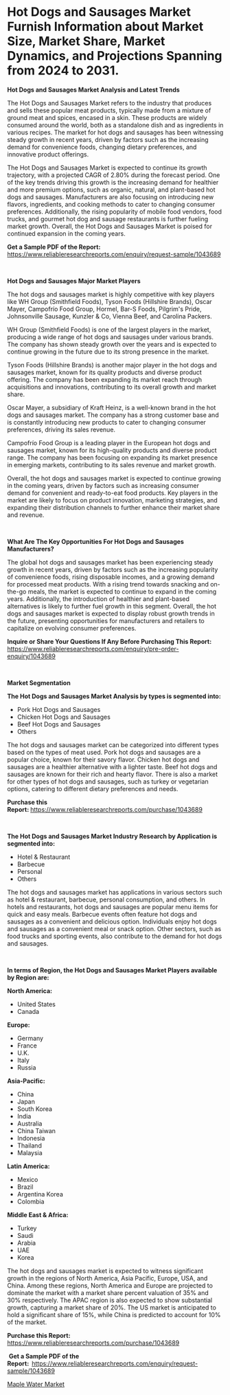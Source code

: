 <p><h1>Hot Dogs and Sausages Market Furnish Information about Market Size, Market Share, Market Dynamics, and Projections Spanning from 2024 to 2031.</h1></p><p><strong>Hot Dogs and Sausages Market Analysis and Latest Trends</strong></p>
<p><p>The Hot Dogs and Sausages Market refers to the industry that produces and sells these popular meat products, typically made from a mixture of ground meat and spices, encased in a skin. These products are widely consumed around the world, both as a standalone dish and as ingredients in various recipes. The market for hot dogs and sausages has been witnessing steady growth in recent years, driven by factors such as the increasing demand for convenience foods, changing dietary preferences, and innovative product offerings.</p><p>The Hot Dogs and Sausages Market is expected to continue its growth trajectory, with a projected CAGR of 2.80% during the forecast period. One of the key trends driving this growth is the increasing demand for healthier and more premium options, such as organic, natural, and plant-based hot dogs and sausages. Manufacturers are also focusing on introducing new flavors, ingredients, and cooking methods to cater to changing consumer preferences. Additionally, the rising popularity of mobile food vendors, food trucks, and gourmet hot dog and sausage restaurants is further fueling market growth. Overall, the Hot Dogs and Sausages Market is poised for continued expansion in the coming years.</p></p>
<p><strong>Get a Sample PDF of the Report:&nbsp;</strong> <a href="https://www.reliableresearchreports.com/enquiry/request-sample/1043689">https://www.reliableresearchreports.com/enquiry/request-sample/1043689</a></p>
<p>&nbsp;</p>
<p><strong>Hot Dogs and Sausages Major Market Players</strong></p>
<p><p>The hot dogs and sausages market is highly competitive with key players like WH Group (Smithfield Foods), Tyson Foods (Hillshire Brands), Oscar Mayer, Campofrío Food Group, Hormel, Bar-S Foods, Pilgrim's Pride, Johnsonville Sausage, Kunzler & Co, Vienna Beef, and Carolina Packers. </p><p>WH Group (Smithfield Foods) is one of the largest players in the market, producing a wide range of hot dogs and sausages under various brands. The company has shown steady growth over the years and is expected to continue growing in the future due to its strong presence in the market.</p><p>Tyson Foods (Hillshire Brands) is another major player in the hot dogs and sausages market, known for its quality products and diverse product offering. The company has been expanding its market reach through acquisitions and innovations, contributing to its overall growth and market share.</p><p>Oscar Mayer, a subsidiary of Kraft Heinz, is a well-known brand in the hot dogs and sausages market. The company has a strong customer base and is constantly introducing new products to cater to changing consumer preferences, driving its sales revenue.</p><p>Campofrío Food Group is a leading player in the European hot dogs and sausages market, known for its high-quality products and diverse product range. The company has been focusing on expanding its market presence in emerging markets, contributing to its sales revenue and market growth.</p><p>Overall, the hot dogs and sausages market is expected to continue growing in the coming years, driven by factors such as increasing consumer demand for convenient and ready-to-eat food products. Key players in the market are likely to focus on product innovation, marketing strategies, and expanding their distribution channels to further enhance their market share and revenue.</p></p>
<p>&nbsp;</p>
<p><strong>What Are The Key Opportunities For Hot Dogs and Sausages Manufacturers?</strong></p>
<p><p>The global hot dogs and sausages market has been experiencing steady growth in recent years, driven by factors such as the increasing popularity of convenience foods, rising disposable incomes, and a growing demand for processed meat products. With a rising trend towards snacking and on-the-go meals, the market is expected to continue to expand in the coming years. Additionally, the introduction of healthier and plant-based alternatives is likely to further fuel growth in this segment. Overall, the hot dogs and sausages market is expected to display robust growth trends in the future, presenting opportunities for manufacturers and retailers to capitalize on evolving consumer preferences.</p></p>
<p><strong>Inquire or Share Your Questions If Any Before Purchasing This Report:</strong> <a href="https://www.reliableresearchreports.com/enquiry/pre-order-enquiry/1043689">https://www.reliableresearchreports.com/enquiry/pre-order-enquiry/1043689</a></p>
<p>&nbsp;</p>
<p><strong>Market Segmentation</strong></p>
<p><strong>The Hot Dogs and Sausages Market Analysis by types is segmented into:</strong></p>
<p><ul><li>Pork Hot Dogs and Sausages</li><li>Chicken Hot Dogs and Sausages</li><li>Beef Hot Dogs and Sausages</li><li>Others</li></ul></p>
<p><p>The hot dogs and sausages market can be categorized into different types based on the types of meat used. Pork hot dogs and sausages are a popular choice, known for their savory flavor. Chicken hot dogs and sausages are a healthier alternative with a lighter taste. Beef hot dogs and sausages are known for their rich and hearty flavor. There is also a market for other types of hot dogs and sausages, such as turkey or vegetarian options, catering to different dietary preferences and needs.</p></p>
<p><strong>Purchase this Report:&nbsp;</strong><a href="https://www.reliableresearchreports.com/purchase/1043689">https://www.reliableresearchreports.com/purchase/1043689</a></p>
<p>&nbsp;</p>
<p><strong>The Hot Dogs and Sausages Market Industry Research by Application is segmented into:</strong></p>
<p><ul><li>Hotel & Restaurant</li><li>Barbecue</li><li>Personal</li><li>Others</li></ul></p>
<p><p>The hot dogs and sausages market has applications in various sectors such as hotel & restaurant, barbecue, personal consumption, and others. In hotels and restaurants, hot dogs and sausages are popular menu items for quick and easy meals. Barbecue events often feature hot dogs and sausages as a convenient and delicious option. Individuals enjoy hot dogs and sausages as a convenient meal or snack option. Other sectors, such as food trucks and sporting events, also contribute to the demand for hot dogs and sausages.</p></p>
<p>&nbsp;</p>
<p><strong>In terms of Region, the Hot Dogs and Sausages Market Players available by Region are:</strong></p>
<p>
    <p> <strong> North America: </strong>
        <ul>
            <li>United States</li>
            <li>Canada</li>
        </ul>
        </p> 
    <p> <strong> Europe: </strong>
        <ul>
            <li>Germany</li>
            <li>France</li>
            <li>U.K.</li>
            <li>Italy</li>
            <li>Russia</li>
        </ul>
        </p> 
    <p> <strong> Asia-Pacific: </strong>
        <ul>
            <li>China</li>
            <li>Japan</li>
            <li>South Korea</li>
            <li>India</li>
            <li>Australia</li>
            <li>China Taiwan</li>
            <li>Indonesia</li>
            <li>Thailand</li>
            <li>Malaysia</li>
        </ul>
        </p> 
    <p> <strong> Latin America: </strong>
        <ul>
            <li>Mexico</li>
            <li>Brazil</li>
            <li>Argentina Korea</li>
            <li>Colombia</li>
        </ul>
        </p> 
    <p> <strong> Middle East & Africa: </strong>
        <ul>
            <li>Turkey</li>
            <li>Saudi</li>
            <li>Arabia</li>
            <li>UAE</li>
            <li>Korea</li>
        </ul>
    </p>
    </p>
<p><p>The hot dogs and sausages market is expected to witness significant growth in the regions of North America, Asia Pacific, Europe, USA, and China. Among these regions, North America and Europe are projected to dominate the market with a market share percent valuation of 35% and 30% respectively. The APAC region is also expected to show substantial growth, capturing a market share of 20%. The US market is anticipated to hold a significant share of 15%, while China is predicted to account for 10% of the market.</p></p>
<p><strong>Purchase this Report: </strong><a href="https://www.reliableresearchreports.com/purchase/1043689">https://www.reliableresearchreports.com/purchase/1043689</a></p>
<p>&nbsp;<strong>Get a Sample PDF of the Report:&nbsp;&nbsp;</strong><a href="https://www.reliableresearchreports.com/enquiry/request-sample/1043689">https://www.reliableresearchreports.com/enquiry/request-sample/1043689</a></p>
<p><strong></strong></p>
<p><p><a href="https://github.com/ashepherd82/Market-Research-Report-List-4/blob/main/maple-water-market.md">Maple Water Market</a></p></p>